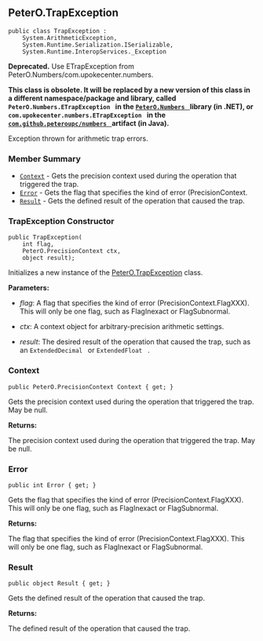 ## PeterO.TrapException

    public class TrapException :
        System.ArithmeticException,
        System.Runtime.Serialization.ISerializable,
        System.Runtime.InteropServices._Exception

<b>Deprecated.</b> Use ETrapException from PeterO.Numbers/com.upokecenter.numbers.

 <b>This class is obsolete. It will be replaced by a new version of this class in a different namespace/package and library, called  `PeterO.Numbers.ETrapException
            `  in the <a href="https://www.nuget.org/packages/PeterO.Numbers">  `PeterO.Numbers
            `  </a> library (in .NET), or  `com.upokecenter.numbers.ETrapException
            `  in the <a href="https://github.com/peteroupc/numbers-java">  `com.github.peteroupc/numbers
            `  </a> artifact (in Java). </b>

 Exception thrown for arithmetic trap errors.

### Member Summary
* <code>[Context](#Context)</code> - Gets the precision context used during the operation that triggered the trap.
* <code>[Error](#Error)</code> - Gets the flag that specifies the kind of error (PrecisionContext.
* <code>[Result](#Result)</code> - Gets the defined result of the operation that caused the trap.

<a id="Void_ctor_Int32_PeterO_PrecisionContext_System_Object"></a>
### TrapException Constructor

    public TrapException(
        int flag,
        PeterO.PrecisionContext ctx,
        object result);

 Initializes a new instance of the [PeterO.TrapException](PeterO.TrapException.md) class.

  <b>Parameters:</b>

 * <i>flag</i>: A flag that specifies the kind of error (PrecisionContext.FlagXXX). This will only be one flag, such as FlagInexact or FlagSubnormal.

 * <i>ctx</i>: A context object for arbitrary-precision arithmetic settings.

 * <i>result</i>: The desired result of the operation that caused the trap, such as an  `ExtendedDecimal
            `  or  `ExtendedFloat
            `  .

<a id="Context"></a>
### Context

    public PeterO.PrecisionContext Context { get; }

 Gets the precision context used during the operation that triggered the trap. May be null.

  <b>Returns:</b>

The precision context used during the operation that triggered the trap. May be null.

<a id="Error"></a>
### Error

    public int Error { get; }

 Gets the flag that specifies the kind of error (PrecisionContext.FlagXXX). This will only be one flag, such as FlagInexact or FlagSubnormal.

  <b>Returns:</b>

The flag that specifies the kind of error (PrecisionContext.FlagXXX). This will only be one flag, such as FlagInexact or FlagSubnormal.

<a id="Result"></a>
### Result

    public object Result { get; }

 Gets the defined result of the operation that caused the trap.

  <b>Returns:</b>

The defined result of the operation that caused the trap.
